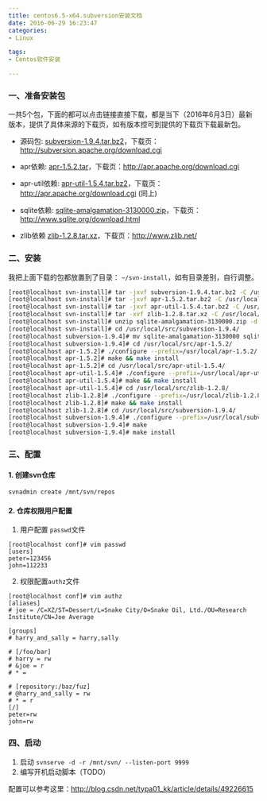 ```yaml
---
title: centos6.5-x64.subversion安装文档
date: 2016-06-29 16:23:47
categories:
- Linux

tags:
- Centos软件安装

---
```


### 一、准备安装包
一共5个包，下面的都可以点击链接直接下载，都是当下（2016年6月3日）最新版本，提供了具体来源的下载页，如有版本控可到提供的下载页下载最新包。

* 源码包: [subversion-1.9.4.tar.bz2](http://mirrors.hust.edu.cn/apache/subversion/subversion-1.9.4.tar.bz2)，下载页：http://subversion.apache.org/download.cgi

* apr依赖: [apr-1.5.2.tar](http://mirrors.hust.edu.cn/apache//apr/apr-1.5.2.tar.bz2)，下载页：http://apr.apache.org/download.cgi

* apr-util依赖: [apr-util-1.5.4.tar.bz2](http://mirrors.hust.edu.cn/apache//apr/apr-util-1.5.4.tar.bz2)，下载页：http://apr.apache.org/download.cgi (同上)

* sqlite依赖: [sqlite-amalgamation-3130000.zip](http://www.sqlite.org/2016/sqlite-amalgamation-3130000.zip)，下载页：http://www.sqlite.org/download.html

* zlib依赖 [zlib-1.2.8.tar.xz](http://netassist.dl.sourceforge.net/project/libpng/zlib/1.2.8/zlib-1.2.8.tar.xz)，下载页：http://www.zlib.net/



### 二、安装
我把上面下载的包都放置到了目录： `~/svn-install`，如有目录差别，自行调整。

```bash
[root@localhost svn-install]# tar -jxvf subversion-1.9.4.tar.bz2 -C /usr/local/src/
[root@localhost svn-install]# tar -jxvf apr-1.5.2.tar.bz2 -C /usr/local/src/
[root@localhost svn-install]# tar -jxvf apr-util-1.5.4.tar.bz2 -C /usr/local/src/
[root@localhost svn-install]# tar -xvf zlib-1.2.8.tar.xz -C /usr/local/src/
[root@localhost svn-install]# unzip sqlite-amalgamation-3130000.zip -d /usr/local/src/subversion-1.9.4/
[root@localhost svn-install]# cd /usr/local/src/subversion-1.9.4/
[root@localhost subversion-1.9.4]# mv sqlite-amalgamation-3130000 sqlite-amalgamation
[root@localhost subversion-1.9.4]# cd /usr/local/src/apr-1.5.2/
[root@localhost apr-1.5.2]# ./configure --prefix=/usr/local/apr-1.5.2/
[root@localhost apr-1.5.2]# make && make install
[root@localhost apr-1.5.2]# cd /usr/local/src/apr-util-1.5.4/
[root@localhost apr-util-1.5.4]# ./configure --prefix=/usr/local/apr-util-1.5.4/ --with-apr=/usr/local/apr-1.5.2/
[root@localhost apr-util-1.5.4]# make && make install
[root@localhost apr-util-1.5.4]# cd /usr/local/src/zlib-1.2.8/
[root@localhost zlib-1.2.8]# ./configure --prefix=/usr/local/zlib-1.2.8/
[root@localhost zlib-1.2.8]# make && make install
[root@localhost zlib-1.2.8]# cd /usr/local/src/subversion-1.9.4/
[root@localhost subversion-1.9.4]# ./configure --prefix=/usr/local/subversioni-1.9.4 --with-apr=/usr/local/apr-1.5.2/ --with-apr-util=/usr/local/apr-util-1.5.4/ --with-zlib=/usr/local/zlib-1.2.8/
[root@localhost subversion-1.9.4]# make
[root@localhost subversion-1.9.4]# make install

```

### 三、配置
#### 1. 创建svn仓库
`svnadmin create /mnt/svn/repos`

#### 2. 仓库权限用户配置
1. 用户配置 `passwd`文件
```
[root@localhost conf]# vim passwd 
[users]
peter=123456
john=112233
```
2. 权限配置`authz`文件
```
[root@localhost conf]# vim authz 
[aliases]
# joe = /C=XZ/ST=Dessert/L=Snake City/O=Snake Oil, Ltd./OU=Research Institute/CN=Joe Average

[groups]
# harry_and_sally = harry,sally

# [/foo/bar]
# harry = rw
# &joe = r
# * =

# [repository:/baz/fuz]
# @harry_and_sally = rw
# * = r
[/]
peter=rw
john=rw
```

### 四、启动
1. 启动 `svnserve -d -r /mnt/svn/ --listen-port 9999`
2. 编写开机启动脚本（TODO）

配置可以参考这里：http://blog.csdn.net/typa01_kk/article/details/49226615

